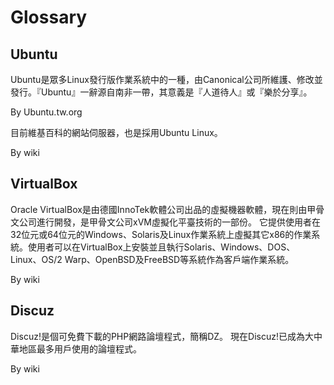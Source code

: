 # Glossary

## Ubuntu
Ubuntu是眾多Linux發行版作業系統中的一種，由Canonical公司所維護、修改並發行。『Ubuntu』一辭源自南非一帶，其意義是『人道待人』或『樂於分享』。

By Ubuntu.tw.org

目前維基百科的網站伺服器，也是採用Ubuntu Linux。

By wiki

## VirtualBox

Oracle VirtualBox是由德國InnoTek軟體公司出品的虛擬機器軟體，現在則由甲骨文公司進行開發，是甲骨文公司xVM虛擬化平臺技術的一部份。
它提供使用者在32位元或64位元的Windows、Solaris及Linux作業系統上虛擬其它x86的作業系統。使用者可以在VirtualBox上安裝並且執行Solaris、Windows、DOS、Linux、OS/2 Warp、OpenBSD及FreeBSD等系統作為客戶端作業系統。

By wiki

## Discuz
Discuz!是個可免費下載的PHP網路論壇程式，簡稱DZ。
現在Discuz!已成為大中華地區最多用戶使用的論壇程式。

By wiki